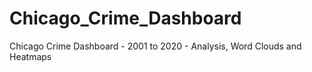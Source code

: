 # Chicago_Crime_Dashboard
Chicago Crime Dashboard - 2001 to 2020 - Analysis, Word Clouds and Heatmaps
